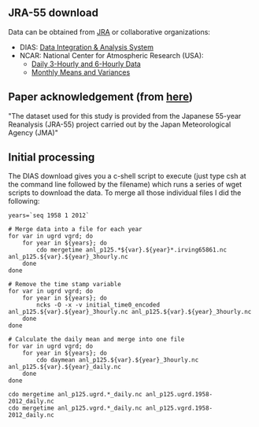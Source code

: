 ## JRA-55 download

Data can be obtained from [JRA](http://jra.kishou.go.jp/JRA-55/index_en.html) or collaborative organizations:  
* DIAS: [Data Integration & Analysis System](http://dias-dmg.tkl.iis.u-tokyo.ac.jp/dmm/doc/JRA-55-DIAS-en.html)  
* NCAR: National Center for Atmospheric Research (USA):  
  * [Daily 3-Hourly and 6-Hourly Data](http://rda.ucar.edu/datasets/ds628.0/)  
  * [Monthly Means and Variances](http://rda.ucar.edu/datasets/ds628.1/)  

## Paper acknowledgement (from [here](http://jra.kishou.go.jp/comm/application_en.html))   
"The dataset used for this study is provided from the Japanese 55-year Reanalysis (JRA-55) project carried out by the Japan Meteorological Agency (JMA)"

## Initial processing

The DIAS download gives you a c-shell script to execute (just type csh at the command line
followed by the filename) which runs a series of wget scripts to download the data. To merge all
those individual files I did the following:

```
years=`seq 1958 1 2012`

# Merge data into a file for each year
for var in ugrd vgrd; do
    for year in ${years}; do
        cdo mergetime anl_p125.*${var}.${year}*.irving65861.nc anl_p125.${var}.${year}_3hourly.nc
    done
done

# Remove the time stamp variable
for var in ugrd vgrd; do
    for year in ${years}; do
        ncks -O -x -v initial_time0_encoded anl_p125.${var}.${year}_3hourly.nc anl_p125.${var}.${year}_3hourly.nc
    done
done 

# Calculate the daily mean and merge into one file
for var in ugrd vgrd; do
    for year in ${years}; do
        cdo daymean anl_p125.${var}.${year}_3hourly.nc anl_p125.${var}.${year}_daily.nc
    done
done

cdo mergetime anl_p125.ugrd.*_daily.nc anl_p125.ugrd.1958-2012_daily.nc
cdo mergetime anl_p125.vgrd.*_daily.nc anl_p125.vgrd.1958-2012_daily.nc

```
